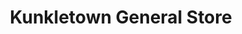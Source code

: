 ---
title: "Kunkletown General Store"
url: /kunkletown/kunkletown-general-store/
shop: variety store
---